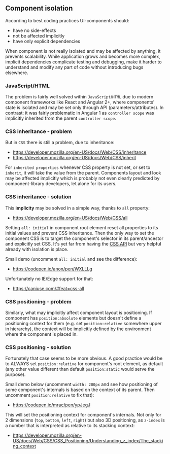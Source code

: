 ## Component isolation

According to best coding practices UI-components should:
- have no side-effects
- not be affected implicitly
- have only explicit dependencies

When component is not really isolated and may be affected by anything, it prevents scalability. While application grows and becomes more complex, implicit dependencies complicate testing and debugging, make it harder to understand and modify any part of code without introducing bugs elsewhere.

### JavaScript/HTML

The problem is fairly well solved within `JavaScript`/`HTML` due to modern component frameworks like React and Angular 2+, where components' state is isolated and may be set only through API (parameters/attributes). In contrast: it was fairly problematic in Angular 1 as `controller scope` was implicitly inherited from the parent `controller scope`.

### CSS inheritance - problem

But in `CSS` there is still a problem, due to inheritance:
* https://developer.mozilla.org/en-US/docs/Web/CSS/inheritance
* https://developer.mozilla.org/en-US/docs/Web/CSS/inherit

For `inherited properties` whenever CSS property is not set, or set to `inherit`, it will take the value from the parent. Components layout and look may be affected implicitly which is probably not even clearly predicted by component-library developers, let alone for its users.

### CSS inheritance - solution

This **implicity** may be solved in a simple way, thanks to `all` property:
* https://developer.mozilla.org/en-US/docs/Web/CSS/all

Setting `all: initial` in component root element reset all properties to its initial values and prevent CSS inheritance. Then the only way to set the component CSS is to target the component's selector in its parent/ancestor and explicitly set CSS. It's yet far from having the [CSS API](CSS-API.md) but very helpful already with isolation is place.

Small demo (uncomment `all: initial` and see the difference):
* https://codepen.io/anon/pen/WXLLLg

Unfortunately no IE/Edge support for that:
* https://caniuse.com/#feat=css-all

### CSS positioning - problem

Similarly, what may implicitly affect component layout is positioning. If component
has `position:absolute` elements but doesn't define a positioning context for them (e.g. set `position:relative` somewhere upper in hierarchy), the context will be implicitly defined by the environment where the component is placed in.

### CSS positioning - solution

Fortunately that case seems to be more obvious. A good practice would be to ALWAYS set `position:relative` for component's root element, as default (any other value different than default `position:static` would serve the purpose).

Small demo below (uncomment `width: 200px` and see how positioning of some component's internals is based on the context of its parent. Then uncomment `position:relative` to fix that):
* https://codepen.io/mrac/pen/ypJegJ

This will set the positioning context for component's internals. Not only for 2 dimensions (`top`, `bottom`, `left`, `right`) but also 3D positioning, as `z-index` is a number that is interpreted as relative to its stacking context:
* https://developer.mozilla.org/en-US/docs/Web/CSS/CSS_Positioning/Understanding_z_index/The_stacking_context
